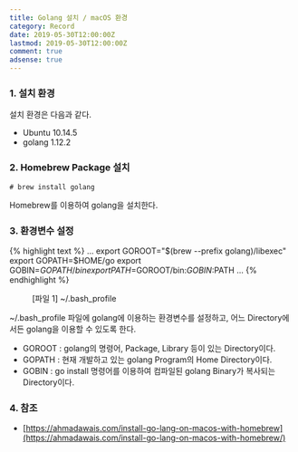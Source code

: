 ```yaml
---
title: Golang 설치 / macOS 환경
category: Record
date: 2019-05-30T12:00:00Z
lastmod: 2019-05-30T12:00:00Z
comment: true
adsense: true
---
```


### 1. 설치 환경

설치 환경은 다음과 같다.
* Ubuntu 10.14.5
* golang 1.12.2

### 2. Homebrew Package 설치
~~~
# brew install golang
~~~

Homebrew를 이용하여 golang을 설치한다.

### 3. 환경변수 설정

{% highlight text %}
...
export GOROOT="$(brew --prefix golang)/libexec"
export GOPATH=$HOME/go
export GOBIN=$GOPATH/bin
export PATH=$GOROOT/bin:$GOBIN:$PATH
...
{% endhighlight %}
<figure>
<figcaption class="caption">[파일 1] ~/.bash_profile</figcaption>
</figure>

~/.bash_profile 파일에 golang에 이용하는 환경변수를 설정하고, 어느 Directory에서든 golang을 이용할 수 있도록 한다.
* GOROOT : golang의 명령어, Package, Library 등이 있는 Directory이다.
* GOPATH : 현재 개발하고 있는 golang Program의 Home Directory이다.
* GOBIN : go install 명령어를 이용하여 컴파일된 golang Binary가 복사되는 Directory이다.

### 4. 참조

* [https://ahmadawais.com/install-go-lang-on-macos-with-homebrew](https://ahmadawais.com/install-go-lang-on-macos-with-homebrew/)